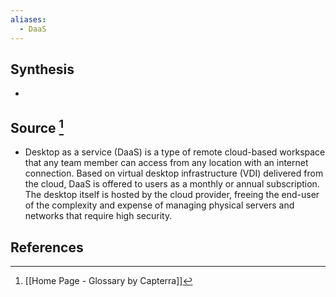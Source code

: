 ```yaml
---
aliases:
  - DaaS
---
```

## Synthesis
- 
## Source [^1]
- Desktop as a service (DaaS) is a type of remote cloud-based workspace that any team member can access from any location with an internet connection. Based on virtual desktop infrastructure (VDI) delivered from the cloud, DaaS is offered to users as a monthly or annual subscription. The desktop itself is hosted by the cloud provider, freeing the end-user of the complexity and expense of managing physical servers and networks that require high security.
## References

[^1]: [[Home Page - Glossary by Capterra]]